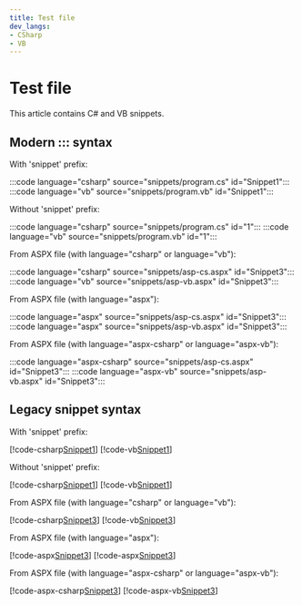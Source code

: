 ```yaml
---
title: Test file
dev_langs:
- CSharp
- VB
---
```


# Test file

This article contains C# and VB snippets.

## Modern ::: syntax

With 'snippet' prefix:

:::code language="csharp" source="snippets/program.cs" id="Snippet1":::
:::code language="vb" source="snippets/program.vb" id="Snippet1":::

Without 'snippet' prefix:

:::code language="csharp" source="snippets/program.cs" id="1":::
:::code language="vb" source="snippets/program.vb" id="1":::

From ASPX file (with language="csharp" or language="vb"):

:::code language="csharp" source="snippets/asp-cs.aspx" id="Snippet3":::
:::code language="vb" source="snippets/asp-vb.aspx" id="Snippet3":::

From ASPX file (with language="aspx"):

:::code language="aspx" source="snippets/asp-cs.aspx" id="Snippet3":::
:::code language="aspx" source="snippets/asp-vb.aspx" id="Snippet3":::

From ASPX file (with language="aspx-csharp" or language="aspx-vb"):

:::code language="aspx-csharp" source="snippets/asp-cs.aspx" id="Snippet3":::
:::code language="aspx-vb" source="snippets/asp-vb.aspx" id="Snippet3":::

## Legacy snippet syntax

With 'snippet' prefix:

[!code-csharp[Snippet1](snippets/program.cs#Snippet1)]
[!code-vb[Snippet1](snippets/program.vb#Snippet1)]

Without 'snippet' prefix:

[!code-csharp[Snippet1](snippets/program.cs#1)]
[!code-vb[Snippet1](snippets/program.vb#1)]

From ASPX file (with language="csharp" or language="vb"):

[!code-csharp[Snippet3](snippets/asp-cs.aspx#Snippet3)]
[!code-vb[Snippet3](snippets/asp-vb.aspx#Snippet3)]

From ASPX file (with language="aspx"):

[!code-aspx[Snippet3](snippets/asp-cs.aspx#Snippet3)]
[!code-aspx[Snippet3](snippets/asp-vb.aspx#Snippet3)]

From ASPX file (with language="aspx-csharp" or language="aspx-vb"):

[!code-aspx-csharp[Snippet3](snippets/asp-cs.aspx#Snippet3)]
[!code-aspx-vb[Snippet3](snippets/asp-vb.aspx#Snippet3)]
